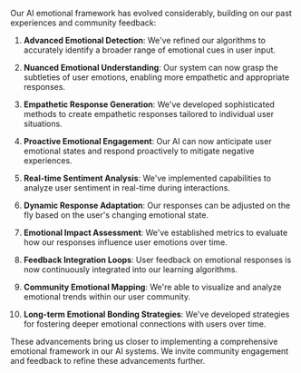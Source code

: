 

Our AI emotional framework has evolved considerably, building on our past experiences and community feedback:

1. **Advanced Emotional Detection**: We've refined our algorithms to accurately identify a broader range of emotional cues in user input.

2. **Nuanced Emotional Understanding**: Our system can now grasp the subtleties of user emotions, enabling more empathetic and appropriate responses.

3. **Empathetic Response Generation**: We've developed sophisticated methods to create empathetic responses tailored to individual user situations.

4. **Proactive Emotional Engagement**: Our AI can now anticipate user emotional states and respond proactively to mitigate negative experiences.

5. **Real-time Sentiment Analysis**: We've implemented capabilities to analyze user sentiment in real-time during interactions.

6. **Dynamic Response Adaptation**: Our responses can be adjusted on the fly based on the user's changing emotional state.

7. **Emotional Impact Assessment**: We've established metrics to evaluate how our responses influence user emotions over time.

8. **Feedback Integration Loops**: User feedback on emotional responses is now continuously integrated into our learning algorithms.

9. **Community Emotional Mapping**: We're able to visualize and analyze emotional trends within our user community.

10. **Long-term Emotional Bonding Strategies**: We've developed strategies for fostering deeper emotional connections with users over time.

These advancements bring us closer to implementing a comprehensive emotional framework in our AI systems. We invite community engagement and feedback to refine these advancements further.